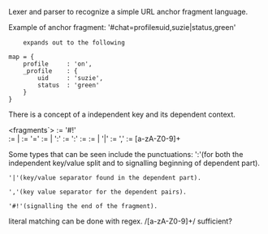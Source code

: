 Lexer and parser to recognize a simple URL anchor fragment language.

Example of anchor fragment:
    '#chat=profile:on:uid,suzie|status,green'

        expands out to the following

    map = {
        profile     : 'on',
        _profile    : {
            uid     : 'suzie', 
            status  : 'green'
        }
    }

There is a concept of a independent key and its dependent context.

<fragments`>        := <fragments>'#!'   
<fragments>         := <fragment> | <fragment> <fragments> 
<fragment>          := <literal> '=' <content>
<content>           := <independentPart> | <independentPart> ':' <dependentPart>
<independentPart>   := <literal> ':' <literal>
<dependentPart>     := <dependentPairs>
<dependentPairs>    := <dependentPair> | <dependentPair> '|' <dependentPairs>
<dependentPair>     := <literal> ',' <literal>
<literal>           := [a-zA-Z0-9]+


Some types that can be seen include the punctuations: 
    ':'(for both the independent key/value split and to signalling beginning of 
       dependent part). 

    '|'(key/value separator found in the dependent part).

    ','(key value separator for the dependent pairs).

    '#!'(signalling the end of the fragment).


literal matching can be done with regex. /[a-zA-Z0-9]+/ sufficient? 
